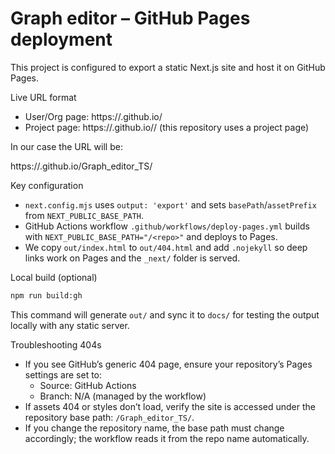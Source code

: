 # Graph editor – GitHub Pages deployment

This project is configured to export a static Next.js site and host it on GitHub Pages.

Live URL format
- User/Org page: https://<user>.github.io/
- Project page: https://<user>.github.io/<repo>/ (this repository uses a project page)

In our case the URL will be:

https://<your-username>.github.io/Graph_editor_TS/

Key configuration
- `next.config.mjs` uses `output: 'export'` and sets `basePath`/`assetPrefix` from `NEXT_PUBLIC_BASE_PATH`.
- GitHub Actions workflow `.github/workflows/deploy-pages.yml` builds with `NEXT_PUBLIC_BASE_PATH="/<repo>"` and deploys to Pages.
- We copy `out/index.html` to `out/404.html` and add `.nojekyll` so deep links work on Pages and the `_next/` folder is served.

Local build (optional)
```sh
npm run build:gh
```
This command will generate `out/` and sync it to `docs/` for testing the output locally with any static server.

Troubleshooting 404s
- If you see GitHub’s generic 404 page, ensure your repository’s Pages settings are set to:
  - Source: GitHub Actions
  - Branch: N/A (managed by the workflow)
- If assets 404 or styles don’t load, verify the site is accessed under the repository base path: `/Graph_editor_TS/`.
- If you change the repository name, the base path must change accordingly; the workflow reads it from the repo name automatically.

